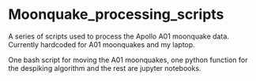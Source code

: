 # Moonquake_processing_scripts
A series of scripts used to process the Apollo A01 moonquake data. Currently hardcoded for A01 moonquakes and my laptop. 

One bash script for moving the A01 moonquakes, one python function for the despiking algorithm and the rest are jupyter notebooks. 

